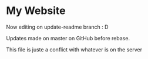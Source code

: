 # My Website

Now editing on update-readme branch : D

Updates made on master on GitHub before rebase.


This file is juste a conflict with whatever is on the server